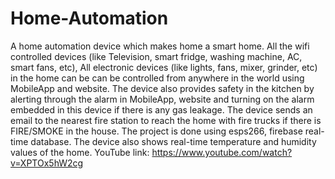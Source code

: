 # Home-Automation
A home automation device which makes home a smart home. All the wifi controlled devices (like Television, smart fridge, washing machine, AC, smart fans, etc), All electronic devices (like lights, fans, mixer, grinder, etc) in the home can be can be controlled from anywhere in the world using MobileApp and website. The device also provides safety in the kitchen by alerting through the alarm in MobileApp, website and turning on the alarm embedded in this device if there is any gas leakage. The device sends an email to the nearest fire station to reach the home with fire trucks if there is FIRE/SMOKE in the house. The project is done using esps266, firebase real-time database. The device also shows real-time temperature and humidity values of the home.
YouTube link: https://www.youtube.com/watch?v=XPTOx5hW2cg 
